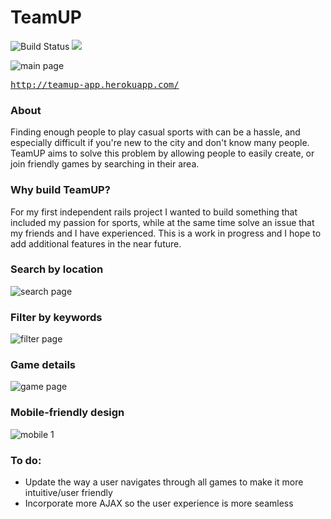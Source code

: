 # TeamUP

![Build Status](https://codeship.com/projects/353cf3e0-0809-0133-3467-025d73056a1f/status?branch=master)
<a href="https://codeclimate.com/github/bsterno/team-up"><img src="https://codeclimate.com/github/bsterno/team-up/badges/gpa.svg" /></a>


![main page](http://i.imgur.com/A72swg8.jpg)

<tt>http://teamup-app.herokuapp.com/</tt>


### About

Finding enough people to play casual sports with can be a hassle, and especially difficult if you're new to the city and don't know many people. TeamUP aims to solve this problem by allowing people to easily create, or join friendly games by searching in their area.


### Why build TeamUP?

For my first independent rails project I wanted to build something that included my passion for sports, while at the same time solve an issue that my friends and I have experienced. This is a work in progress and I hope to add additional features in the near future.


### Search by location

![search page](http://i.imgur.com/Cg227Vc.jpg)


### Filter by keywords

![filter page](http://i.imgur.com/QdB9Ev1.jpg)


### Game details

![game page](http://i.imgur.com/ET1DkHW.gif)


### Mobile-friendly design

![mobile 1](http://i.imgur.com/dBaPDG0.jpg)


### To do:

- Update the way a user navigates through all games to make it more intuitive/user friendly
- Incorporate more AJAX so the user experience is more seamless
